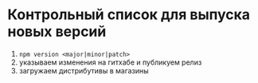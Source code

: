 # Контрольный список для выпуска новых версий

1. `npm version <major|minor|patch>`
2. указываем изменения на гитхабе и публикуем релиз
3. загружаем дистрибутивы в магазины
